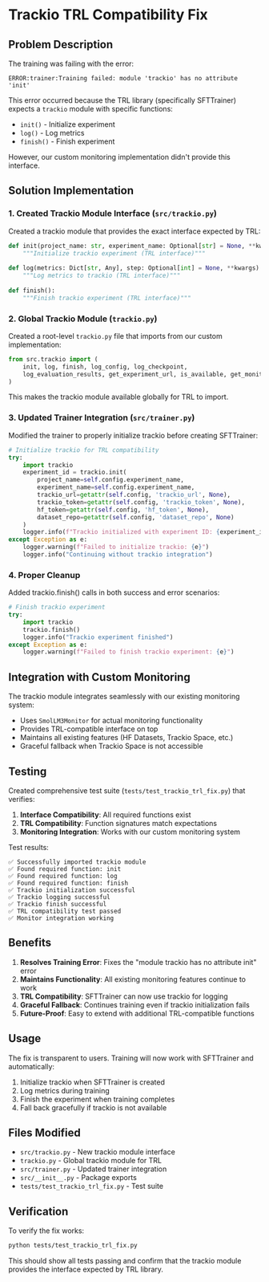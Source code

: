 # Trackio TRL Compatibility Fix

## Problem Description

The training was failing with the error:
```
ERROR:trainer:Training failed: module 'trackio' has no attribute 'init'
```

This error occurred because the TRL library (specifically SFTTrainer) expects a `trackio` module with specific functions:
- `init()` - Initialize experiment
- `log()` - Log metrics  
- `finish()` - Finish experiment

However, our custom monitoring implementation didn't provide this interface.

## Solution Implementation

### 1. Created Trackio Module Interface (`src/trackio.py`)

Created a trackio module that provides the exact interface expected by TRL:

```python
def init(project_name: str, experiment_name: Optional[str] = None, **kwargs) -> str:
    """Initialize trackio experiment (TRL interface)"""
    
def log(metrics: Dict[str, Any], step: Optional[int] = None, **kwargs):
    """Log metrics to trackio (TRL interface)"""
    
def finish():
    """Finish trackio experiment (TRL interface)"""
```

### 2. Global Trackio Module (`trackio.py`)

Created a root-level `trackio.py` file that imports from our custom implementation:

```python
from src.trackio import (
    init, log, finish, log_config, log_checkpoint, 
    log_evaluation_results, get_experiment_url, is_available, get_monitor
)
```

This makes the trackio module available globally for TRL to import.

### 3. Updated Trainer Integration (`src/trainer.py`)

Modified the trainer to properly initialize trackio before creating SFTTrainer:

```python
# Initialize trackio for TRL compatibility
try:
    import trackio
    experiment_id = trackio.init(
        project_name=self.config.experiment_name,
        experiment_name=self.config.experiment_name,
        trackio_url=getattr(self.config, 'trackio_url', None),
        trackio_token=getattr(self.config, 'trackio_token', None),
        hf_token=getattr(self.config, 'hf_token', None),
        dataset_repo=getattr(self.config, 'dataset_repo', None)
    )
    logger.info(f"Trackio initialized with experiment ID: {experiment_id}")
except Exception as e:
    logger.warning(f"Failed to initialize trackio: {e}")
    logger.info("Continuing without trackio integration")
```

### 4. Proper Cleanup

Added trackio.finish() calls in both success and error scenarios:

```python
# Finish trackio experiment
try:
    import trackio
    trackio.finish()
    logger.info("Trackio experiment finished")
except Exception as e:
    logger.warning(f"Failed to finish trackio experiment: {e}")
```

## Integration with Custom Monitoring

The trackio module integrates seamlessly with our existing monitoring system:

- Uses `SmolLM3Monitor` for actual monitoring functionality
- Provides TRL-compatible interface on top
- Maintains all existing features (HF Datasets, Trackio Space, etc.)
- Graceful fallback when Trackio Space is not accessible

## Testing

Created comprehensive test suite (`tests/test_trackio_trl_fix.py`) that verifies:

1. **Interface Compatibility**: All required functions exist
2. **TRL Compatibility**: Function signatures match expectations  
3. **Monitoring Integration**: Works with our custom monitoring system

Test results:
```
✅ Successfully imported trackio module
✅ Found required function: init
✅ Found required function: log  
✅ Found required function: finish
✅ Trackio initialization successful
✅ Trackio logging successful
✅ Trackio finish successful
✅ TRL compatibility test passed
✅ Monitor integration working
```

## Benefits

1. **Resolves Training Error**: Fixes the "module trackio has no attribute init" error
2. **Maintains Functionality**: All existing monitoring features continue to work
3. **TRL Compatibility**: SFTTrainer can now use trackio for logging
4. **Graceful Fallback**: Continues training even if trackio initialization fails
5. **Future-Proof**: Easy to extend with additional TRL-compatible functions

## Usage

The fix is transparent to users. Training will now work with SFTTrainer and automatically:

1. Initialize trackio when SFTTrainer is created
2. Log metrics during training
3. Finish the experiment when training completes
4. Fall back gracefully if trackio is not available

## Files Modified

- `src/trackio.py` - New trackio module interface
- `trackio.py` - Global trackio module for TRL
- `src/trainer.py` - Updated trainer integration
- `src/__init__.py` - Package exports
- `tests/test_trackio_trl_fix.py` - Test suite

## Verification

To verify the fix works:

```bash
python tests/test_trackio_trl_fix.py
```

This should show all tests passing and confirm that the trackio module provides the interface expected by TRL library. 